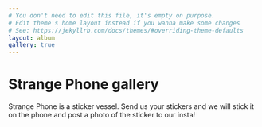 ```yaml
---
# You don't need to edit this file, it's empty on purpose.
# Edit theme's home layout instead if you wanna make some changes
# See: https://jekyllrb.com/docs/themes/#overriding-theme-defaults
layout: album
gallery: true
---
```


# Strange Phone gallery

Strange Phone is a sticker vessel. Send us your stickers and we will stick it on the phone and post a photo of the sticker to our insta! 

